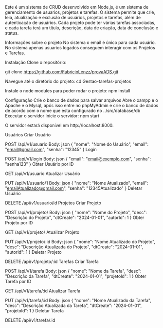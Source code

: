 Este é um sistema de CRUD desenvolvido em Node.js, é um sistema de gerenciamento de usuarios, projetos e tarefas. O sistema permite que crie, leia, atualização e exclusão de usuários, projetos e tarefas, além de autenticação de usuários. Cada projeto pode ter várias tarefas associadas, e cada tarefa terá um título, descrição, data de criação, data de conclusão e status.

Informações sobre o projeto
No sistema o email é único para cada usuário. No sistema apenas usuarios logados conseguem interagir com os Projetos e Tarefas.

Instalação
Clone o repositório:

git clone  https://github.com/FabricioLenzz/provaADS.git

Navegue até o diretório do projeto: cd Gestao-tarefas-projetos

Instale o node modules para poder rodar o projeto: npm install

Configuração
Crie o banco de dados para salvar arquivos Abre o xampp e o Apache e o Mysql, após isso entre no phpMyAdmin e crie o banco de dados de acordo com o nome que esta configurado no ../src/database/db
Executar o servidor
Inicie o servidor: npm start

O servidor estará disponível em http://localhost:8000.

Usuários
Criar Usuário

POST /api/v1/usuario Body: json { "nome": "Nome do Usuário", "email": "email@gmail.com", "senha": "12345" }
Login

POST /api/v1/login Body: json { "email": "email@exemplo.com", "senha": "senha123" }
Obter Usuário por ID

GET /api/v1/usuario
Atualizar Usuário

PUT /api/v1/usuario/1 Body: json { "nome": "Nome Atualizado", "email": "emailAtualizado@gmail.com", "senha": "12345Atualizado" }
Deletar Usuário

DELETE /api/v1/usuario/id
Projetos
Criar Projeto

POST /api/v1/projeto/ Body: json { "nome": "Nome do Projeto", "desc": "Descrição do Projeto", "dtCreate": "2024-01-01", "autorId": 1 }
Obter Projeto por ID

GET /api/v1/projeto/
Atualizar Projeto

PUT /api/v1/projeto/:id Body: json { "nome": "Nome Atualizado do Projeto", "desc": "Descrição Atualizada do Projeto", "dtCreate": "2024-01-01", "autorId": 1 }
Deletar Projeto

DELETE /api/v1/projeto/:id
Tarefas
Criar Tarefa

POST /api/v1/tarefa Body: json { "nome": "Nome da Tarefa", "desc": "Descrição da Tarefa", "dtCreate": "2024-01-01", "projetoId": 1 }
Obter Tarefa por ID

GET /api/v1/tarefa/:id
Atualizar Tarefa

PUT /api/v1/tarefa/:id Body: json { "nome": "Nome Atualizado da Tarefa", "desc": "Descrição Atualizada da Tarefa", "dtCreate": "2024-01-01", "projetoId": 1 }
Deletar Tarefa

DELETE /api/v1/tarefa/:id
